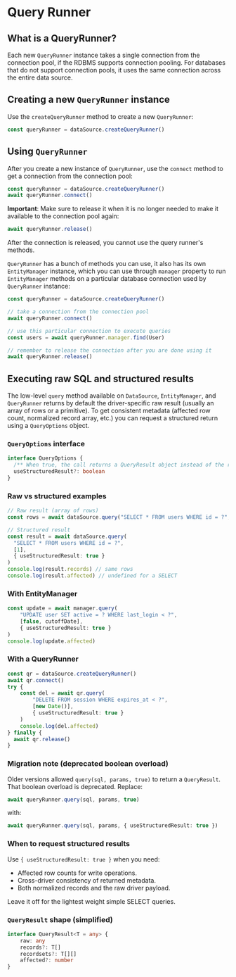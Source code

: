 # Query Runner

## What is a QueryRunner?

Each new `QueryRunner` instance takes a single connection from the connection pool, if the RDBMS supports connection pooling.
For databases that do not support connection pools, it uses the same connection across the entire data source.

## Creating a new `QueryRunner` instance

Use the `createQueryRunner` method to create a new `QueryRunner`:

```typescript
const queryRunner = dataSource.createQueryRunner()
```

## Using `QueryRunner`

After you create a new instance of `QueryRunner`, use the `connect` method to get a connection from the connection pool:

```typescript
const queryRunner = dataSource.createQueryRunner()
await queryRunner.connect()
```

**Important**: Make sure to release it when it is no longer needed to make it available to the connection pool again:

```typescript
await queryRunner.release()
```

After the connection is released, you cannot use the query runner's methods.

`QueryRunner` has a bunch of methods you can use, it also has its own `EntityManager` instance,
which you can use through `manager` property to run `EntityManager` methods on a particular database connection
used by `QueryRunner` instance:

```typescript
const queryRunner = dataSource.createQueryRunner()

// take a connection from the connection pool
await queryRunner.connect()

// use this particular connection to execute queries
const users = await queryRunner.manager.find(User)

// remember to release the connection after you are done using it
await queryRunner.release()
```

## Executing raw SQL and structured results

The low-level `query` method available on `DataSource`, `EntityManager`, and `QueryRunner` returns by default the driver-specific raw result (usually an array of rows or a primitive). To get consistent metadata (affected row count, normalized record array, etc.) you can request a structured return using a `QueryOptions` object.

### `QueryOptions` interface

```ts
interface QueryOptions {
  /** When true, the call returns a QueryResult object instead of the raw driver return. */
  useStructuredResult?: boolean
}
```

### Raw vs structured examples

```ts
// Raw result (array of rows)
const rows = await dataSource.query("SELECT * FROM users WHERE id = ?", [1])

// Structured result
const result = await dataSource.query(
  "SELECT * FROM users WHERE id = ?",
  [1],
  { useStructuredResult: true }
)
console.log(result.records) // same rows
console.log(result.affected) // undefined for a SELECT
```

### With EntityManager

```ts
const update = await manager.query(
    "UPDATE user SET active = ? WHERE last_login < ?",
    [false, cutoffDate],
    { useStructuredResult: true }
)
console.log(update.affected)
```

### With a QueryRunner

```ts
const qr = dataSource.createQueryRunner()
await qr.connect()
try {
    const del = await qr.query(
        "DELETE FROM session WHERE expires_at < ?",
        [new Date()],
        { useStructuredResult: true }
    )
    console.log(del.affected)
} finally {
  await qr.release()
}
```



### Migration note (deprecated boolean overload)

Older versions allowed `query(sql, params, true)` to return a `QueryResult`. That boolean overload is deprecated. Replace:

```ts
await queryRunner.query(sql, params, true)
```

with:

```ts
await queryRunner.query(sql, params, { useStructuredResult: true })
```

### When to request structured results

Use `{ useStructuredResult: true }` when you need:

- Affected row counts for write operations.
- Cross-driver consistency of returned metadata.
- Both normalized records and the raw driver payload.

Leave it off for the lightest weight simple SELECT queries.

### `QueryResult` shape (simplified)

```ts
interface QueryResult<T = any> {
    raw: any
    records?: T[]
    recordsets?: T[][]
    affected?: number
}
```
